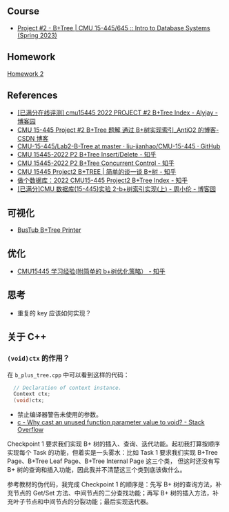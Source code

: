 ## Course

- [Project #2 - B+Tree | CMU 15-445/645 :: Intro to Database Systems (Spring 2023)](https://15445.courses.cs.cmu.edu/spring2023/project2/)

## Homework

[Homework 2](Homework%202.md)

## References

- [[已满分在线评测] cmu15445 2022 PROJECT #2 B+Tree Index - Alyjay - 博客园](https://www.cnblogs.com/alyjay/p/16885958.html)
- [CMU 15-445 Project #2 B+Tree 题解 通过 B+树实现索引_AntiO2 的博客-CSDN 博客](https://blog.csdn.net/AntiO2/article/details/129402394)
- [CMU-15-445/Lab2-B-Tree at master · liu-jianhao/CMU-15-445 · GitHub](https://github.com/liu-jianhao/CMU-15-445/tree/master/Lab2-B-Tree)
- [CMU 15445-2022 P2 B+Tree Insert/Delete - 知乎](https://zhuanlan.zhihu.com/p/592964493)
- [CMU 15445-2022 P2 B+Tree Concurrent Control - 知乎](https://zhuanlan.zhihu.com/p/593214033)
- [CMU 15445 Project2 B+TREE | 简单的谈一谈 B+树 - 知乎](https://zhuanlan.zhihu.com/p/382244184)
- [做个数据库：2022 CMU15-445 Project2 B+Tree Index - 知乎](https://zhuanlan.zhihu.com/p/580014163)
- [[已满分]CMU 数据库(15-445)实验 2-b+树索引实现(上) - 周小伦 - 博客园](https://www.cnblogs.com/JayL-zxl/p/14324297.html)

## 可视化

- [BusTub B+Tree Printer](https://15445.courses.cs.cmu.edu/fall2022/bpt-printer/)

## 优化

- [CMU15445 学习经验(附简单的 b+树优化策略） - 知乎](https://zhuanlan.zhihu.com/p/590579860)

## 思考

- 重复的 key 应该如何实现？

## 关于 C++

### `(void)ctx` 的作用？

在 `b_plus_tree.cpp` 中可以看到这样的代码：

```c++
  // Declaration of context instance.
  Context ctx;
  (void)ctx;
```

- 禁止编译器警告未使用的参数。
- [c - Why cast an unused function parameter value to void? - Stack Overflow](https://stackoverflow.com/questions/4647665/why-cast-an-unused-function-parameter-value-to-void)

Checkpoint 1 要求我们实现 B+ 树的插入、查询、迭代功能。起初我打算按顺序实现每个 Task 的功能，但着实是一头雾水：比如 Task 1 要求我们实现 B+Tree Page、B+Tree Leaf Page、B+Tree Internal Page 这三个类， 但这时还没有写 B+ 树的查询和插入功能，因此我并不清楚这三个类到底该做什么。

参考教材的伪代码，我完成 Checkpoint 1 的顺序是：先写 B+ 树的查询方法，补充节点的 Get/Set 方法、中间节点的二分查找功能；再写 B+ 树的插入方法，补充叶子节点和中间节点的分裂功能；最后实现迭代器。
